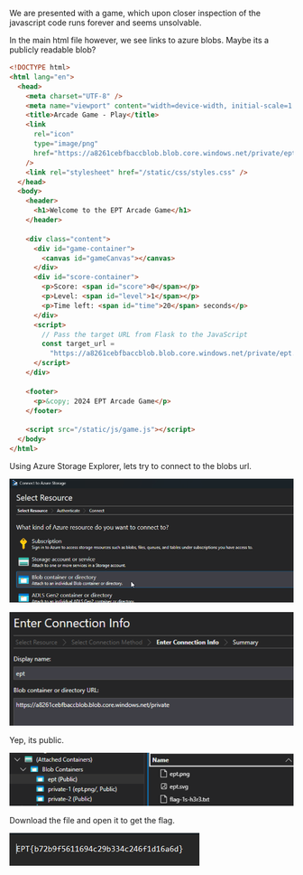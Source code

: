 We are presented with a game, which upon closer inspection of the javascript code runs forever and seems unsolvable.

In the main html file however, we see links to azure blobs. Maybe its a publicly readable blob?

```html
<!DOCTYPE html>
<html lang="en">
  <head>
    <meta charset="UTF-8" />
    <meta name="viewport" content="width=device-width, initial-scale=1.0" />
    <title>Arcade Game - Play</title>
    <link
      rel="icon"
      type="image/png"
      href="https://a8261cebfbaccblob.blob.core.windows.net/private/ept.png"
    />
    <link rel="stylesheet" href="/static/css/styles.css" />
  </head>
  <body>
    <header>
      <h1>Welcome to the EPT Arcade Game</h1>
    </header>

    <div class="content">
      <div id="game-container">
        <canvas id="gameCanvas"></canvas>
      </div>
      <div id="score-container">
        <p>Score: <span id="score">0</span></p>
        <p>Level: <span id="level">1</span></p>
        <p>Time left: <span id="time">20</span> seconds</p>
      </div>
      <script>
        // Pass the target URL from Flask to the JavaScript
        const target_url =
          "https://a8261cebfbaccblob.blob.core.windows.net/private/ept.svg";
      </script>
    </div>

    <footer>
      <p>&copy; 2024 EPT Arcade Game</p>
    </footer>

    <script src="/static/js/game.js"></script>
  </body>
</html>
```

Using Azure Storage Explorer, lets try to connect to the blobs url.

![blob](./images/blobconnect.png)

![eptblob](./images/eptbloburl.png)

Yep, its public.

![blobpublic](./images/blobconnected.png)

Download the file and open it to get the flag.

![flag](./images/flag.png)
